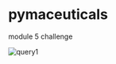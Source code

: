 # pymaceuticals
module 5 challenge 

![query1](https://user-images.githubusercontent.com/119809729/222625168-6f49311e-ab6a-436a-8243-0abdecc92567.png)
